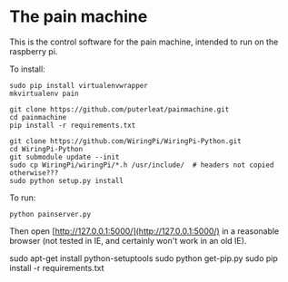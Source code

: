 
# The pain machine


This is the control software for the pain machine, intended to run on the raspberry pi.



To install:

    sudo pip install virtualenvwrapper
    mkvirtualenv pain

    git clone https://github.com/puterleat/painmachine.git
    cd painmachine
    pip install -r requirements.txt

    git clone https://github.com/WiringPi/WiringPi-Python.git
    cd WiringPi-Python
    git submodule update --init
    sudo cp WiringPi/wiringPi/*.h /usr/include/  # headers not copied otherwise???
    sudo python setup.py install


To run:

    python painserver.py


Then open [http://127.0.0.1:5000/](http://127.0.0.1:5000/) in a reasonable browser (not tested in IE, and certainly won't work in an old IE).




sudo apt-get install python-setuptools
sudo python get-pip.py
sudo pip install -r requirements.txt
